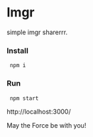 # Imgr

  simple imgr sharerrr.

 ### Install
     npm i

 ### Run
     npm start

http://localhost:3000/

May the Force be with you!
